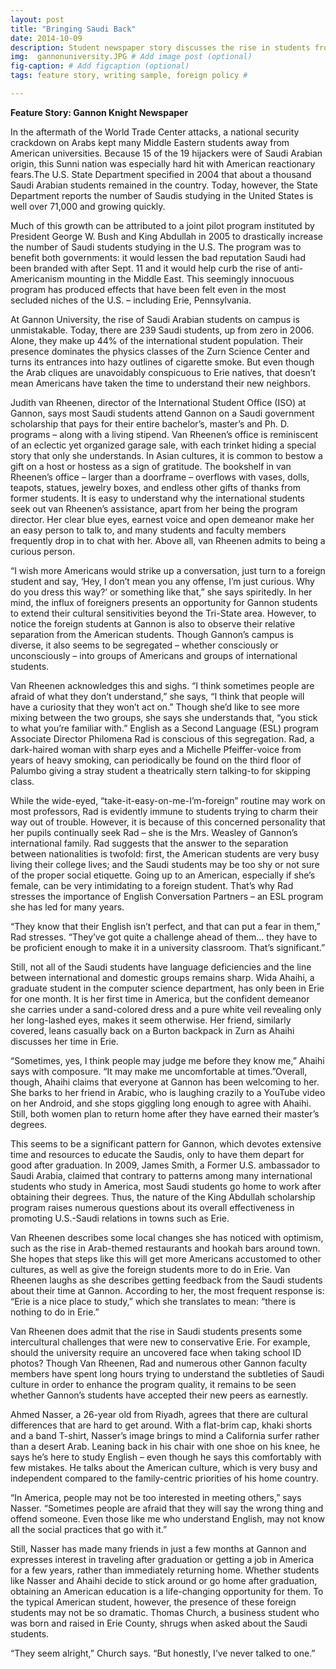 ```yaml
---
layout: post
title: "Bringing Saudi Back"
date: 2014-10-09
description: Student newspaper story discusses the rise in students from Saudi Arabia on Gannon's campus and their struggles to integrate with native students.
img:  gannonuniversity.JPG # Add image post (optional)
fig-caption: # Add figcaption (optional)
tags: feature story, writing sample, foreign policy #

---
```


__Feature Story: Gannon Knight Newspaper__

In the aftermath of the World Trade Center attacks, a national security crackdown on Arabs kept many Middle Eastern students away from American universities. Because 15 of the 19 hijackers were of Saudi Arabian origin, this Sunni nation was especially hard hit with American reactionary fears.The U.S. State Department specified in 2004 that about a thousand Saudi Arabian students remained in the country. Today, however, the State Department reports the number of Saudis studying in the United States is well over 71,000 and growing quickly.

Much of this growth can be attributed to a joint pilot program instituted by President George W. Bush and King Abdullah in 2005 to drastically increase the number of Saudi students studying in the U.S. The program was to benefit both governments: it would lessen the bad reputation Saudi had been branded with after Sept. 11 and it would help curb the rise of anti-Americanism mounting in the Middle East. This seemingly innocuous program has produced effects that have been felt even in the most secluded niches of the U.S. – including Erie, Pennsylvania.

At Gannon University, the rise of Saudi Arabian students on campus is unmistakable. Today, there are 239 Saudi students, up from zero in 2006. Alone, they make up 44% of the international student population. Their presence dominates the physics classes of the Zurn Science Center and turns its entrances into hazy outlines of cigarette smoke. But even though the Arab cliques are unavoidably conspicuous to Erie natives, that doesn’t mean Americans have taken the time to understand their new neighbors.

Judith van Rheenen, director of the International Student Office (ISO) at Gannon, says most Saudi students attend Gannon on a Saudi government scholarship that pays for their entire bachelor’s, master’s and Ph. D. programs – along with a living stipend. Van Rheenen’s office is reminiscent of an eclectic yet organized garage sale, with each trinket hiding a special story that only she understands. In Asian cultures, it is common to bestow a gift on a host or hostess as a sign of gratitude. The bookshelf in van Rheenen’s office – larger than a doorframe – overflows with vases, dolls, teapots, statues, jewelry boxes, and endless other gifts of thanks from former students. It is easy to understand why the international students seek out van Rheenen’s assistance, apart from her being the program director. Her clear blue eyes, earnest voice and open demeanor make her an easy person to talk to, and many students and faculty members frequently drop in to chat with her. Above all, van Rheenen admits to being a curious person.

“I wish more Americans would strike up a conversation, just turn to a foreign student and say, ‘Hey, I don’t mean you any offense, I’m just curious. Why do you dress this way?’ or something like that,” she says spiritedly. In her mind, the influx of foreigners presents an opportunity for Gannon students to extend their cultural sensitivities beyond the Tri-State area. However, to notice the foreign students at Gannon is also to observe their relative separation from the American students. Though Gannon’s campus is diverse, it also seems to be segregated – whether consciously or unconsciously – into groups of Americans and groups of international students.

Van Rheenen acknowledges this and sighs. “I think sometimes people are afraid of what they don’t understand,” she says, “I think that people will have a curiosity that they won’t act on.” Though she’d like to see more mixing between the two groups, she says she understands that, “you stick to what you’re familiar with.” English as a Second Language (ESL) program Associate Director Philomena Rad is conscious of this segregation. Rad, a dark-haired woman with sharp eyes and a Michelle Pfeiffer-voice from years of heavy smoking, can periodically be found on the third floor of Palumbo giving a stray student a theatrically stern talking-to for skipping class.

While the wide-eyed, “take-it-easy-on-me-I’m-foreign” routine may work on most professors, Rad is evidently immune to students trying to charm their way out of trouble. However, it is because of this concerned personality that her pupils continually seek Rad – she is the Mrs. Weasley of Gannon’s international family. Rad suggests that the answer to the separation between nationalities is twofold: first, the American students are very busy living their college lives; and the Saudi students may be too shy or not sure of the proper social etiquette. Going up to an American, especially if she’s female, can be very intimidating to a foreign student. That’s why Rad stresses the importance of English Conversation Partners – an ESL program she has led for many years.

“They know that their English isn’t perfect, and that can put a fear in them,” Rad stresses. “They’ve got quite a challenge ahead of them… they have to be proficient enough to make it in a university classroom. That’s significant.”


Still, not all of the Saudi students have language deficiencies and the line between international and domestic groups remains sharp. Wida Ahaihi, a graduate student in the computer science department, has only been in Erie for one month. It is her first time in America, but the confident demeanor she carries under a sand-colored dress and a pure white veil revealing only her long-lashed eyes, makes it seem otherwise. Her friend, similarly covered, leans casually back on a Burton backpack in Zurn as Ahaihi discusses her time in Erie.

“Sometimes, yes, I think people may judge me before they know me,” Ahaihi says with composure. “It may make me uncomfortable at times.”Overall, though, Ahaihi claims that everyone at Gannon has been welcoming to her. She barks to her friend in Arabic, who is laughing crazily to a YouTube video on her Android, and she stops giggling long enough to agree with Ahaihi. Still, both women plan to return home after they have earned their master’s degrees.

This seems to be a significant pattern for Gannon, which devotes extensive time and resources to educate the Saudis, only to have them depart for good after graduation. In 2009, James Smith, a Former U.S. ambassador to Saudi Arabia, claimed that contrary to patterns among many international students who study in America, most Saudi students go home to work after obtaining their degrees. Thus, the nature of the King Abdullah scholarship program raises numerous questions about its overall effectiveness in promoting U.S.-Saudi relations in towns such as Erie.

Van Rheenen describes some local changes she has noticed with optimism, such as the rise in Arab-themed restaurants and hookah bars around town. She hopes that steps like this will get more Americans accustomed to other cultures, as well as give the foreign students more to do in Erie. Van Rheenen laughs as she describes getting feedback from the Saudi students about their time at Gannon. According to her, the most frequent response is: “Erie is a nice place to study,” which she translates to mean: “there is nothing to do in Erie.”

Van Rheenen does admit that the rise in Saudi students presents some intercultural challenges that were new to conservative Erie. For example, should the university require an uncovered face when taking school ID photos? Though Van Rheenen, Rad and numerous other Gannon faculty members have spent long hours trying to understand the subtleties of Saudi culture in order to enhance the program quality, it remains to be seen whether Gannon’s students have accepted their new peers as earnestly.

Ahmed Nasser, a 26-year old from Riyadh, agrees that there are cultural differences that are hard to get around. With a flat-brim cap, khaki shorts and a band T-shirt, Nasser’s image brings to mind a California surfer rather than a desert Arab. Leaning back in his chair with one shoe on his knee, he says he’s here to study English – even though he says this comfortably with few mistakes. He talks about the American culture, which is very busy and independent compared to the family-centric priorities of his home country.

“In America, people may not be too interested in meeting others,” says Nasser. “Sometimes people are afraid that they will say the wrong thing and offend someone. Even those like me who understand English, may not know all the social practices that go with it.”

Still, Nasser has made many friends in just a few months at Gannon and expresses interest in traveling after graduation or getting a job in America for a few years, rather than immediately returning home. Whether students like Nasser and Ahaihi decide to stick around or go home after graduation, obtaining an American education is a life-changing opportunity for them. To the typical American student, however, the presence of these foreign students may not be so dramatic. Thomas Church, a business student who was born and raised in Erie County, shrugs when asked about the Saudi students.

“They seem alright,” Church says. “But honestly, I’ve never talked to one.”

